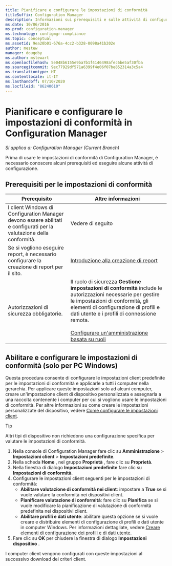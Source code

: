 ```yaml
---
title: Pianificare e configurare le impostazioni di conformità
titleSuffix: Configuration Manager
description: Informazioni sui prerequisiti e sulle attività di configurazione per l'uso delle impostazioni di conformità in Configuration Manager.
ms.date: 10/06/2016
ms.prod: configuration-manager
ms.technology: configmgr-compliance
ms.topic: conceptual
ms.assetid: 9ea20b01-676a-4cc2-b328-0098a41b202e
author: mestew
manager: dougeby
ms.author: mstewart
ms.openlocfilehash: 5e048b6155e9ba7b1f4146498afec6be5af30fba
ms.sourcegitcommit: 9ec77929df571a6399f4e06f07be852314a3c5a4
ms.translationtype: HT
ms.contentlocale: it-IT
ms.lasthandoff: 07/10/2020
ms.locfileid: "86240610"
---
```

# <a name="plan-for-and-configure-compliance-settings-in-configuration-manager"></a>Pianificare e configurare le impostazioni di conformità in Configuration Manager

*Si applica a: Configuration Manager (Current Branch)*

Prima di usare le impostazioni di conformità di Configuration Manager, è necessario conoscere alcuni prerequisiti ed eseguire alcune attività di configurazione.  

## <a name="prerequisites-for-compliance-settings"></a>Prerequisiti per le impostazioni di conformità  

|Prerequisito|Altre informazioni|  
|------------------|----------------------|  
|I client Windows di Configuration Manager devono essere abilitati e configurati per la valutazione della conformità.|Vedere di seguito|  
|Se si vogliono eseguire report, è necessario configurare la creazione di report per il sito.|[Introduzione alla creazione di report](../../core/servers/manage/introduction-to-reporting.md)|  
|Autorizzazioni di sicurezza obbligatorie.|Il ruolo di sicurezza **Gestione impostazioni di conformità** include le autorizzazioni necessarie per gestire le impostazioni di conformità, gli elementi di configurazione di profili e dati utente e i profili di connessione remota.<br /><br /> [Configurare un'amministrazione basata su ruoli](../../core/servers/deploy/configure/configure-role-based-administration.md)|  

##  <a name="enable-and-configure-compliance-settings-for-windows-pcs-only"></a>Abilitare e configurare le impostazioni di conformità (solo per PC Windows)  

Questa procedura consente di configurare le impostazioni client predefinite per le impostazioni di conformità e applicarle a tutti i computer nella gerarchia. Per applicare queste impostazioni solo ad alcuni computer, creare un'impostazione client di dispositivo personalizzata e assegnarla a una raccolta contenente i computer per cui si vogliono usare le impostazioni di conformità. Per altre informazioni su come creare le impostazioni personalizzate del dispositivo, vedere [Come configurare le impostazioni client](../../core/clients/deploy/configure-client-settings.md).  

> [!TIP]  
>  Altri tipi di dispositivo non richiedono una configurazione specifica per valutare le impostazioni di conformità.  

1.  Nella console di Configuration Manager fare clic su **Amministrazione** > **Impostazioni client** > **Impostazioni predefinite**.  
2.  Nella scheda **Home** , nel gruppo **Proprietà** , fare clic su **Proprietà**.  
3.  Nella finestra di dialogo **Impostazioni predefinite** fare clic su **Impostazioni di conformità**.  
4.  Configurare le impostazioni client seguenti per le impostazioni di conformità:
    - **Abilitare valutazione di conformità nei client**: impostare a **True** se si vuole valutare la conformità nei dispositivi client.
    - **Pianificare valutazione di conformità**: fare clic su **Pianifica** se si vuole modificare la pianificazione di valutazione di conformità predefinita nei dispositivi client.
    - **Abilitare profili e dati utente**: abilitare questa opzione se si vuole creare e distribuire elementi di configurazione di profili e dati utente in computer Windows. Per informazioni dettagliate, vedere [Creare elementi di configurazione dei profili e di dati utente](../deploy-use/create-remote-connection-profiles.md).
5. Fare clic su **OK** per chiudere la finestra di dialogo **Impostazioni dispositivo** .  

I computer client vengono configurati con queste impostazioni al successivo download dei criteri client.  
